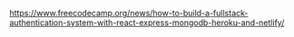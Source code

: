 https://www.freecodecamp.org/news/how-to-build-a-fullstack-authentication-system-with-react-express-mongodb-heroku-and-netlify/
